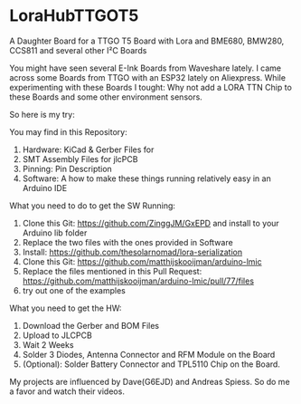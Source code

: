 # LoraHubTTGOT5
A Daughter Board for a TTGO T5 Board with Lora and BME680, BMW280, CCS811 and several other I²C Boards


You might have seen several E-Ink Boards from Waveshare lately. I came across some Boards from TTGO with an ESP32 lately on Aliexpress.
While experimenting with these Boards I tought: Why not add a LORA TTN Chip to these Boards and some other environment sensors.

So here is my try:

You may find in this Repository:
1. Hardware: KiCad & Gerber Files for 
2. SMT Assembly Files for jlcPCB 
3. Pinning: Pin Description
4. Software: A how to make these things running relatively easy in an Arduino IDE

What you need to do to get the SW Running:
1. Clone this Git: https://github.com/ZinggJM/GxEPD and install to your Arduino lib folder
2. Replace the two files with the ones provided in Software
3. Install: https://github.com/thesolarnomad/lora-serialization
4. Clone this Git: https://github.com/matthijskooijman/arduino-lmic
5. Replace the files mentioned in this Pull Request: https://github.com/matthijskooijman/arduino-lmic/pull/77/files
4. try out one of the examples

What you need to get the HW:
1. Download the Gerber and BOM Files
2. Upload to JLCPCB
3. Wait 2 Weeks
4. Solder 3 Diodes, Antenna Connector and RFM Module on the Board
5. (Optional): Solder Battery Connector and TPL5110 Chip on the Board.

My projects are influenced by Dave(G6EJD) and Andreas Spiess. So do me a favor and watch their videos.

